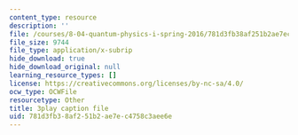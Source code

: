 ```yaml
---
content_type: resource
description: ''
file: /courses/8-04-quantum-physics-i-spring-2016/781d3fb38af251b2ae7ec4758c3aee6e_-UgQEHHXTRM.vtt
file_size: 9744
file_type: application/x-subrip
hide_download: true
hide_download_original: null
learning_resource_types: []
license: https://creativecommons.org/licenses/by-nc-sa/4.0/
ocw_type: OCWFile
resourcetype: Other
title: 3play caption file
uid: 781d3fb3-8af2-51b2-ae7e-c4758c3aee6e
---
```


